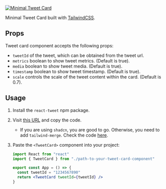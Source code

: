 <a href="https://tweetcard.vercel.app/" target="_blank">
  <img src="https://tweetcard.vercel.app/opengraph-image.png" alt="Minimal Tweet Card" />
</a>

Minimal Tweet Card built with [TailwindCSS](https://tailwindcss.com/).

## Props

Tweet card component accepts the following props:

- `tweetId` of the tweet, which can be obtained from the tweet url.
- `metrics` boolean to show tweet metrics. (Default is true).
- `media` boolean to show tweet media. (Default is true).
- `timestamp` boolean to show tweet timestamp. (Default is true).
- `scale` controls the scale of the tweet content within the card. (Default is 0.7).

## Usage

1. Install the `react-tweet` npm package.

2. Visit [this URL](https://github.com/sujjeee/tweet-card/blob/main/src/components/tweet-card.tsx) and copy the code.

   - If you are using `shadcn`, you are good to go. Otherwise, you need to add `tailwind-merge`. Check the code [here](https://github.com/sujjeee/tweet-card/blob/main/src/lib/utils.ts).

3. Paste the `<TweetCard>` component into your project:

   ```jsx
   import React from "react"
   import { TweetCard } from "./path-to-your-tweet-card-component"

   export const App = () => {
     const tweetId = "1234567890"
     return <TweetCard tweetId={tweetId} />
   }
   ```
